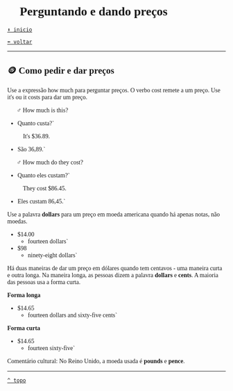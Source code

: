 <font face="Calibri">

# 🫰 Perguntando e dando preços

[`⬆️ inicio`](../../EF%20Route.md)

[`⬅️ voltar`](../Iniciante%201.md)

---

## 🪙 Como pedir e dar preços

Use a expressão how much para perguntar preços. O verbo cost remete a um preço. Use it's ou it costs para dar um preço.

🧔🏻‍♂️ How much is this?
  + Quanto custa?`

👩🏻‍🦰 It's $36.89.

+ São 36,89.`

🧔🏻‍♂️ How much do they cost?

+ Quanto eles custam?`

👩🏻‍🦰 They cost $86.45.

+ Eles custam 86,45.`

Use a palavra **dollars** para um preço em moeda americana quando há apenas notas, não moedas.

+ $14.00
  + fourteen dollars`
+ $98
  + ninety-eight dollars`

Há duas maneiras de dar um preço em dólares quando tem centavos - uma maneira curta e outra longa.
Na maneira longa, as pessoas dizem a palavra **dollars** e **cents**.
A maioria das pessoas usa a forma curta.

**Forma longa**

+ $14.65
  + fourteen dollars and sixty-five cents`

**Forma curta**

+ $14.65
  + fourteen sixty-five`

Comentário cultural: No Reino Unido, a moeda usada é **pounds** e **pence**.

---

[`^ topo`](#-perguntando-e-dando-preços)
</font>
